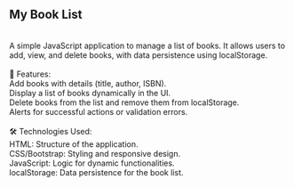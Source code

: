 <h2> My Book List</h2><br>
A simple JavaScript application to manage a list of books. It allows users to add, view, and delete books, with data persistence using localStorage.
<br>
<br>
🚀 Features:<br>
Add books with details (title, author, ISBN).<br>
Display a list of books dynamically in the UI.<br>
Delete books from the list and remove them from localStorage.<br>
Alerts for successful actions or validation errors.
<br>
<br>
🛠️ Technologies Used:<br>
HTML: Structure of the application.<br>
CSS/Bootstrap: Styling and responsive design.<br>
JavaScript: Logic for dynamic functionalities.<br>
localStorage: Data persistence for the book list.<br>
